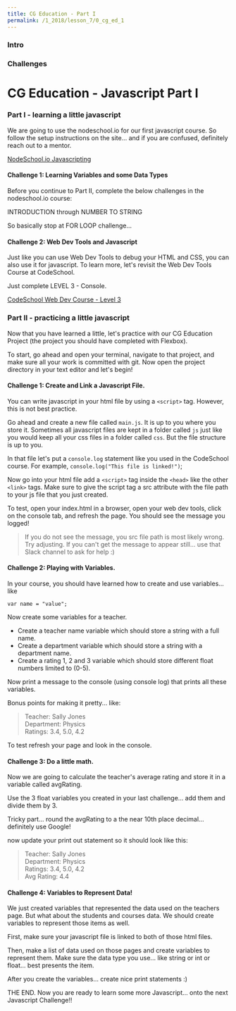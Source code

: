 ```yaml
---
title: CG Education - Part I
permalink: /1_2018/lesson_7/0_cg_ed_1
---
```


### Intro


### Challenges


# CG Education - Javascript Part I

### Part I - learning a little javascript
We are going to use the nodeschool.io for our first javascript course. So follow the setup instructions on the site... and if you are confused, definitely reach out to a mentor.

[NodeSchool.io Javascripting](https://github.com/workshopper/javascripting)


#### Challenge 1: Learning Variables and some Data Types
Before you continue to Part II, complete the below challenges in the nodeschool.io course:

INTRODUCTION through NUMBER TO STRING

So basically stop at FOR LOOP challenge...


#### Challenge 2: Web Dev Tools and Javascript

Just like you can use Web Dev Tools to debug your HTML and CSS, you can also use it for javascript. To learn more, let's revisit the Web Dev Tools Course at CodeSchool.

Just complete LEVEL 3 - Console.

[CodeSchool Web Dev Course - Level 3](http://discover-devtools.codeschool.com/chapters/3)



### Part II - practicing a little javascript
Now that you have learned a little, let's practice with our CG Education Project (the project you should have completed with Flexbox).

To start, go ahead and open your terminal, navigate to that project, and make sure all your work is committed with git. Now open the project directory in your text editor and let's begin!



#### Challenge 1: Create and Link a Javascript File.

You can write javascript in your html file by using a `<script>` tag. However, this is not best practice.

Go ahead and create a new file called `main.js`. It is up to you where you store it. Sometimes all javascript files are kept in a folder called `js` just like you would keep all your css files in a folder called `css`. But the file structure is up to you.

In that file let's put a `console.log` statement like you used in the CodeSchool course. For example, `console.log("This file is linked!")`;

Now go into your html file add a `<script>` tag inside the `<head>` like the other `<link>` tags. Make sure to give the script tag a src attribute with the file path to your js file that you just created.

To test, open your index.html in a browser, open your web dev tools, click on the console tab, and refresh the page. You should see the message you logged!

> If you do not see the message, you src file path is most likely wrong. Try adjusting. If you can't get the message to appear still... use that Slack channel to ask for help :)



#### Challenge 2: Playing with Variables.

In your course, you should have learned how to create and use variables... like  
```
var name = "value";
```

Now create some variables for a teacher.

- Create a teacher name variable which should store a string with a full name.  
- Create a department variable which should store a string with a department name.   
- Create a rating 1, 2 and 3 variable which should store different float numbers limited to (0-5).

Now print a message to the console (using console log) that prints all these variables.

Bonus points for making it pretty... like:

>Teacher: Sally Jones  
Department: Physics  
Ratings: 3.4, 5.0, 4.2  


To test refresh your page and look in the console.



#### Challenge 3: Do a little math.

Now we are going to calculate the teacher's average rating and store it in a variable called avgRating.

Use the 3 float variables you created in your last challenge... add them and divide them by 3.

Tricky part... round the avgRating to a the near 10th place decimal...
definitely use Google!

now update your print out statement so it should look like this:

>Teacher: Sally Jones  
Department: Physics  
Ratings: 3.4, 5.0, 4.2  
Avg Rating: 4.4  


#### Challenge 4: Variables to Represent Data!

We just created variables that represented the data used on the teachers page. But what about the students and courses data. We should create variables to represent those items as well.

First, make sure your javascript file is linked to both of those html files.

Then, make a list of data used on those pages and create variables to represent them. Make sure the data type you use... like string or int or float... best presents the item.

After you create the variables... create nice print statements :)



THE END. Now you are ready to learn some more Javascript... onto the next Javascript Challenge!!
